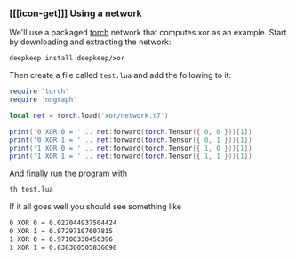 ### [[[icon-get]]] Using a network
We'll use a packaged [torch](http://torch.ch) network that computes xor as an
example. Start by downloading and extracting the network:

```bash
deepkeep install deepkeep/xor
```

Then create a file called `test.lua` and add the following to it:

```lua
require 'torch'
require 'nngraph'

local net = torch.load('xor/network.t7')

print('0 XOR 0 = ' .. net:forward(torch.Tensor({ 0, 0 }))[1])
print('0 XOR 1 = ' .. net:forward(torch.Tensor({ 0, 1 }))[1])
print('1 XOR 0 = ' .. net:forward(torch.Tensor({ 1, 0 }))[1])
print('1 XOR 1 = ' .. net:forward(torch.Tensor({ 1, 1 }))[1])
```

And finally run the program with

```bash
th test.lua
```

If it all goes well you should see something like

```bash
0 XOR 0 = 0.022044937504424
0 XOR 1 = 0.97297107607815
1 XOR 0 = 0.97108330450396
1 XOR 1 = 0.038300505836698
```
